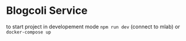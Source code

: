 # Blogcoli Service #

to start project in developement mode
   `npm run dev` (connect to mlab)
or `docker-compose up` 